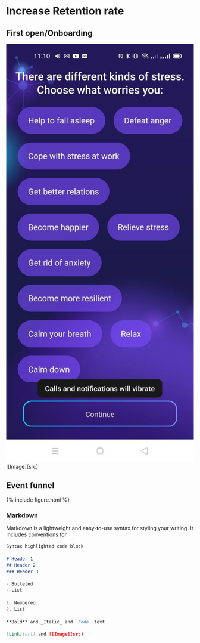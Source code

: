 # Increase Retention rate
## First open/Onboarding
<img src="What worries you.jfif" alt="drawing" width="800"/>
![Image](src)

## Event funnel
{% include figure.html %}


### Markdown

Markdown is a lightweight and easy-to-use syntax for styling your writing. It includes conventions for

```markdown
Syntax highlighted code block

# Header 1
## Header 2
### Header 3

- Bulleted
- List

1. Numbered
2. List

**Bold** and _Italic_ and `Code` text

[Link](url) and ![Image](src)
```



